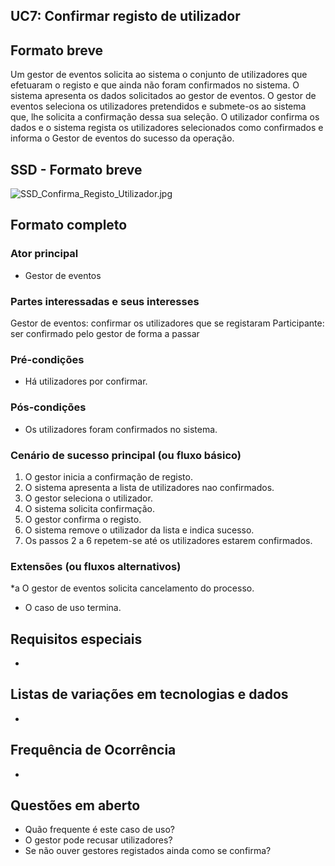 ## UC7: Confirmar registo de utilizador
## Formato breve
Um gestor de eventos solicita ao sistema o conjunto de utilizadores que efetuaram o registo e que ainda não foram confirmados no sistema. O sistema apresenta os dados solicitados ao gestor de eventos. O gestor de eventos seleciona os utilizadores pretendidos e submete-os ao sistema que, lhe solicita a confirmação dessa sua seleção. O utilizador confirma os dados e o sistema regista os utilizadores selecionados como confirmados e informa o Gestor de eventos do sucesso da operação.
## SSD - Formato breve
![SSD_Confirma_Registo_Utilizador.jpg](https://bitbucket.org/repo/RXabA9/images/728009425-SSD_Confirma_Registo_Utilizador.jpg)

## Formato completo

### Ator principal
* Gestor de eventos
### Partes interessadas e seus interesses
Gestor de eventos: confirmar os utilizadores que se registaram
Participante: ser confirmado pelo gestor de forma a passar
### Pré-condições
+ Há utilizadores por confirmar.
### Pós-condições
+ Os utilizadores foram confirmados no sistema.
### Cenário de sucesso principal (ou fluxo básico)
1. O gestor inicia a confirmação de registo.
2. O sistema apresenta a lista de utilizadores nao confirmados.
3. O gestor seleciona o utilizador.
4. O sistema solicita confirmação.
5. O gestor confirma o registo.
6. O sistema remove o utilizador da lista e indica sucesso.
7. Os passos 2 a 6 repetem-se até os utilizadores estarem confirmados.
### Extensões (ou fluxos alternativos)
\*a O gestor de eventos solicita cancelamento do processo.

+ O caso de uso termina.

## Requisitos especiais
*
## Listas de variações em tecnologias e dados
*
## Frequência de Ocorrência
*
## Questões em aberto
+ Quão frequente é este caso de uso?
+ O gestor pode recusar utilizadores?
+ Se não ouver gestores registados ainda como se confirma?
